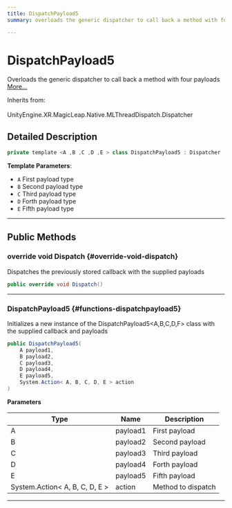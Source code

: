 ```yaml
---
title: DispatchPayload5
summary: overloads the generic dispatcher to call back a method with four payloads 

---
```


# DispatchPayload5




Overloads the generic dispatcher to call back a method with four payloads   [More...](#detailed-description)  


Inherits from: <br></br>UnityEngine.XR.MagicLeap.Native.MLThreadDispatch.Dispatcher



## Detailed Description

```csharp
private template <A ,B ,C ,D ,E > class DispatchPayload5 : Dispatcher 
```


**Template Parameters**: 

  * `A` First payload type
  * `B` Second payload type
  * `C` Third payload type
  * `D` Forth payload type
  * `E` Fifth payload type






-----------



## Public Methods

### override void Dispatch {#override-void-dispatch}

Dispatches the previously stored callback with the supplied payloads 

```csharp
public override void Dispatch()
```






-----------

###  DispatchPayload5 {#functions-dispatchpayload5}

Initializes a new instance of the DispatchPayload5&lt;A,B,C,D,F&gt; class with the supplied callback and payloads 

```csharp
public DispatchPayload5(
    A payload1,
    B payload2,
    C payload3,
    D payload4,
    E payload5,
    System.Action< A, B, C, D, E > action
)
```


**Parameters**

| Type | Name  | Description  | 
|--|--|--|
| A |payload1|First payload|
| B |payload2|Second payload|
| C |payload3|Third payload|
| D |payload4|Forth payload|
| E |payload5|Fifth payload|
| System.Action&lt; A, B, C, D, E &gt; |action|Method to dispatch|






-----------

